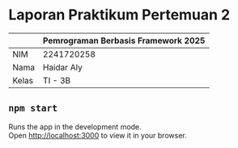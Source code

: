 # Laporan Praktikum Pertemuan 2

|  | Pemrograman Berbasis Framework 2025 |
|--|--|
| NIM |  2241720258|
| Nama |  Haidar Aly |
| Kelas | TI - 3B |

## `npm start`

Runs the app in the development mode.\
Open [http://localhost:3000](http://localhost:3000) to view it in your browser.



